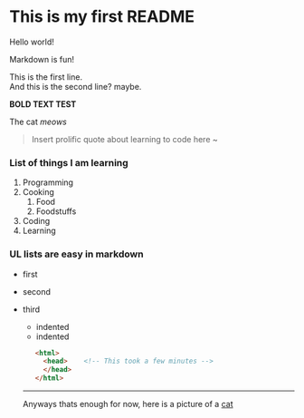 # This is my first README
Hello world!

Markdown is fun!

This is the first line.  
And this is the second line? maybe.

**BOLD TEXT TEST**

The cat *meows*

> Insert prolific quote about learning to code here ~

### List of things I am learning

1. Programming
2. Cooking
    1. Food
    2. Foodstuffs
3. Coding
4. Learning

### UL lists are easy in markdown

- first
* second
+ third
    - indented
    - indented


     ```html
        <html>
          <head>    <!-- This took a few minutes -->
          </head>  
        </html>    
     ```
     ___________________

     Anyways thats enough for now, here is a picture of a [cat](https://img.webmd.com/dtmcms/live/webmd/consumer_assets/site_images/article_thumbnails/other/cat_relaxing_on_patio_other/1800x1200_cat_relaxing_on_patio_other.jpg?resize=750px:*)
